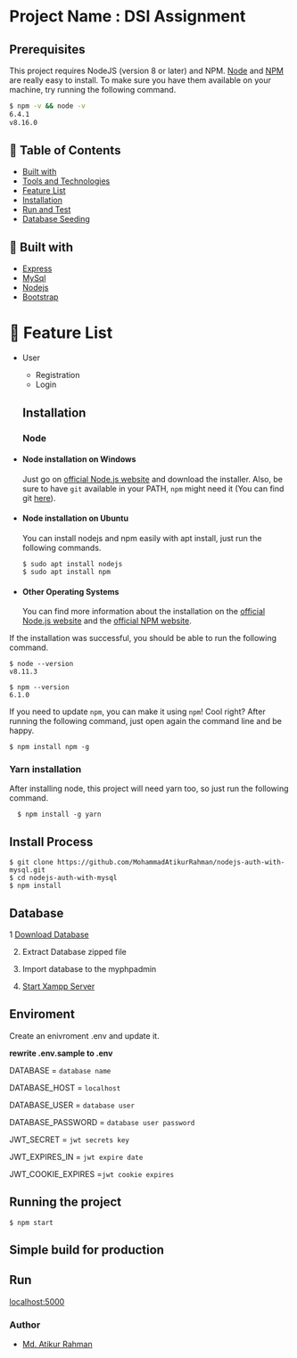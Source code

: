 # Project Name : DSI Assignment

## Prerequisites

This project requires NodeJS (version 8 or later) and NPM.
[Node](http://nodejs.org/) and [NPM](https://npmjs.org/) are really easy to install.
To make sure you have them available on your machine,
try running the following command.

```sh
$ npm -v && node -v
6.4.1
v8.16.0
```

## :bookmark: Table of Contents

- [Built with](#hammer-built-with)
- [Tools and Technologies](#gear-tools-and-technologies)
- [Feature List](#bookmark-feature-list)
- [Installation](#installation)
- [Run and Test](#run)
- [Database Seeding](#floppy_disk-database-seeding)

## :hammer: Built with

- [Express](https://expressjs.com/)
- [MySql](https://www.mysql.com/)
- [Nodejs](https://nodejs./)
- [Bootstrap](http://www.getbootstrap.com/)

# :bookmark: Feature List

- User

  - Registration
  - Login

  ## Installation

  ### Node

* #### Node installation on Windows

  Just go on [official Node.js website](https://nodejs.org/) and download the installer.
  Also, be sure to have `git` available in your PATH, `npm` might need it (You can find git [here](https://git-scm.com/)).

* #### Node installation on Ubuntu

  You can install nodejs and npm easily with apt install, just run the following commands.

      $ sudo apt install nodejs
      $ sudo apt install npm

* #### Other Operating Systems
  You can find more information about the installation on the [official Node.js website](https://nodejs.org/) and the [official NPM website](https://npmjs.org/).

If the installation was successful, you should be able to run the following command.

    $ node --version
    v8.11.3

    $ npm --version
    6.1.0

If you need to update `npm`, you can make it using `npm`! Cool right? After running the following command, just open again the command line and be happy.

    $ npm install npm -g

###

### Yarn installation

After installing node, this project will need yarn too, so just run the following command.

      $ npm install -g yarn

## Install Process

    $ git clone https://github.com/MohammadAtikurRahman/nodejs-auth-with-mysql.git
    $ cd nodejs-auth-with-mysql
    $ npm install

## Database
1 [Download Database]( https://github.com/MohammadAtikurRahman/nodejs-auth-with-mysql/blob/master/database%20file.rar)

2. Extract Database zipped file 

3. Import database to the myphpadmin

4. [Start Xampp Server](https://www.apachefriends.org/index.html) 

## Enviroment

Create an enivroment .env and update it.

 **rewrite .env.sample to .env**


DATABASE = `database name`

DATABASE_HOST = `localhost`

DATABASE_USER = `database user`

DATABASE_PASSWORD = `database user password`

JWT_SECRET = `jwt secrets key`

JWT_EXPIRES_IN = `jwt expire date`

JWT_COOKIE_EXPIRES =`jwt cookie expires`

## Running the project

    $ npm start

## Simple build for production

## Run

[localhost:5000](http://localhost:5000)

### Author

- [Md. Atikur Rahman](https://github.com/MohammadAtikurRahman)
